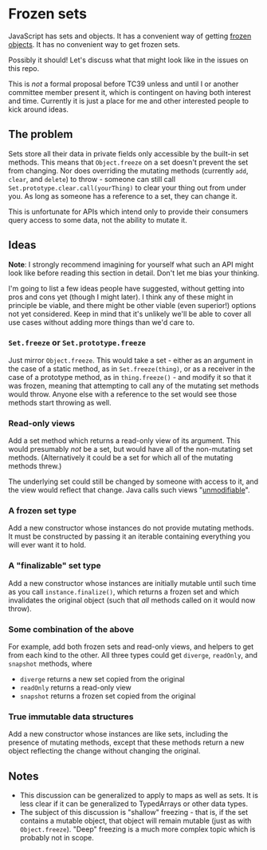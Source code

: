 # Frozen sets

JavaScript has sets and objects. It has a convenient way of getting [frozen objects](https://developer.mozilla.org/en-US/docs/Web/JavaScript/Reference/Global_Objects/Object/freeze). It has no convenient way to get frozen sets.

Possibly it should! Let's discuss what that might look like in the issues on this repo.

This is _not_ a formal proposal before TC39 unless and until I or another committee member present it, which is contingent on having both interest and time. Currently it is just a place for me and other interested people to kick around ideas.


## The problem

Sets store all their data in private fields only accessible by the built-in set methods. This means that `Object.freeze` on a set doesn't prevent the set from changing. Nor does overriding the mutating methods (currently `add`, `clear`, and `delete`) to throw - someone can still call `Set.prototype.clear.call(yourThing)` to clear your thing out from under you. As long as someone has a reference to a set, they can change it.

This is unfortunate for APIs which intend only to provide their consumers query access to some data, not the ability to mutate it.


## Ideas

**Note**: I strongly recommend imagining for yourself what such an API might look like before reading this section in detail. Don't let me bias your thinking.

I'm going to list a few ideas people have suggested, without getting into pros and cons yet (though I might later). I think any of these might in principle be viable, and there might be other viable (even superior!) options not yet considered. Keep in mind that it's unlikely we'll be able to cover all use cases without adding more things than we'd care to.


### `Set.freeze` or `Set.prototype.freeze`

Just mirror `Object.freeze`. This would take a set - either as an argument in the case of a static method, as in `Set.freeze(thing)`, or as a receiver in the case of a prototype method, as in `thing.freeze()` - and modify it so that it was frozen, meaning that attempting to call any of the mutating set methods would throw. Anyone else with a reference to the set would see those methods start throwing as well.


### Read-only views

Add a set method which returns a read-only view of its argument. This would presumably _not_ be a set, but would have all of the non-mutating set methods. (Alternatively it could be a set for which all of the mutating methods threw.)

The underlying set could still be changed by someone with access to it, and the view would reflect that change. Java calls such views "[unmodifiable](https://docs.oracle.com/javase/8/docs/technotes/guides/collections/overview.html)".


### A frozen set type

Add a new constructor whose instances do not provide mutating methods. It must be constructed by passing it an iterable containing everything you will ever want it to hold.


### A "finalizable" set type

Add a new constructor whose instances are initially mutable until such time as you call `instance.finalize()`, which returns a frozen set and which invalidates the original object (such that _all_ methods called on it would now throw).


### Some combination of the above

For example, add both frozen sets and read-only views, and helpers to get from each kind to the other. All three types could get `diverge`, `readOnly`, and `snapshot` methods, where 

- `diverge` returns a new set copied from the original
- `readOnly` returns a read-only view
- `snapshot` returns a frozen set copied from the original


### True immutable data structures

Add a new constructor whose instances are like sets, including the presence of mutating methods, except that these methods return a new object reflecting the change without changing the original.


## Notes

- This discussion can be generalized to apply to maps as well as sets. It is less clear if it can be generalized to TypedArrays or other data types.
- The subject of this discussion is "shallow" freezing - that is, if the set contains a mutable object, that object will remain mutable (just as with `Object.freeze`). "Deep" freezing is a much more complex topic which is probably not in scope.
